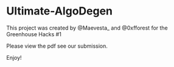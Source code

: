 # Ultimate-AlgoDegen
This project was created by @Maevesta_ and @0xfforest for the Greenhouse Hacks #1

Please view the pdf see our submission. 

Enjoy! 
